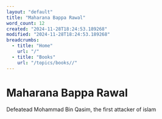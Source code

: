 ```yaml
---
layout: "default"
title: "Maharana Bappa Rawal"
word_count: 12
created: "2024-11-28T18:24:53.189268"
modified: "2024-11-28T18:24:53.189268"
breadcrumbs:
  - title: "Home"
    url: "/"
  - title: "Books"
    url: "/topics/books//"
---
```

# Maharana Bappa Rawal

Defeatead Mohammad Bin Qasim, the first attacker of islam
